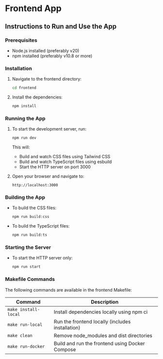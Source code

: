 # Frontend App

## Instructions to Run and Use the App

### Prerequisites
- Node.js installed (preferably v20)
- npm installed (preferably v10.8 or more)

### Installation
1. Navigate to the frontend directory:
    ```sh
    cd frontend
    ```
2. Install the dependencies:
    ```sh
    npm install
    ```

### Running the App
1. To start the development server, run:
    ```sh
    npm run dev
    ```
    This will:
    - Build and watch CSS files using Tailwind CSS
    - Build and watch TypeScript files using esbuild
    - Start the HTTP server on port 3000

2. Open your browser and navigate to:
    ```
    http://localhost:3000
    ```

### Building the App
- To build the CSS files:
  ```sh
  npm run build:css
  ```
- To build the TypeScript files:
  ```sh
  npm run build:ts
  ```

### Starting the Server
- To start the HTTP server only:
  ```sh
  npm run start
  ```

### Makefile Commands

The following commands are available in the frontend Makefile:

| Command | Description |
|---------|-------------|
| `make install-local` | Install dependencies locally using npm ci |
| `make run-local` | Run the frontend locally (includes installation) |
| `make clean` | Remove node_modules and dist directories |
| `make run-docker` | Build and run the frontend using Docker Compose |  